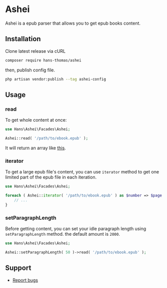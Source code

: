 # Ashei

Ashei is a epub parser that allows you to get epub books content.

## Installation

Clone latest release via cURL

```bash
composer require hans-thomas/ashei

```

then, publish config file.

```bash
php artisan vendor:publish --tag ashei-config

```

## Usage

### read

To get whole content at once:

```php
use Hans\Ashei\Facades\Ashei;

Ashei::read( '/path/to/ebook.epub' );
```

It will return an array like [this](https://github.com/hans-thomas/ashei/blob/master/tests/resources/chapter-one.php).

### iterator

To get a large epub file's content, you can use `iterator` method to get one limited part of the epub file in each
iteration.

```php
use Hans\Ashei\Facades\Ashei;

foreach ( Ashei::iterator( '/path/to/ebook.epub' ) as $number => $page ) {
    // ...
}
```

### setParagraphLength

Before getting content, you can set your idle paragraph length using `setParagraphLength` method. the default amount
is `2000`.

```php
use Hans\Ashei\Facades\Ashei;

Ashei::setParagraphLength( 50 )->read( '/path/to/ebook.epub' );
```

Support
-------

- [Report bugs](https://github.com/hans-thomas/valravn/issues)